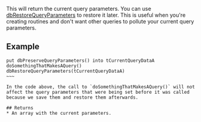 This will return the current query parameters. You can use [dbRestoreQueryParameters](api/dbRestoreQueryParameters.md) to restore it later. This is useful when you're creating routines and don't want other queries to pollute your current query parameters.

## Example
~~~~
put dbPreserveQueryParameters() into tCurrentQueryDataA
doSomethingThatMakesAQuery()
dbRestoreQueryParameters(tCurrentQueryDataA)
~~~

In the code above, the call to `doSomethingThatMakesAQuery()` will not affect the query parameters that were being set before it was called because we save them and restore them afterwards.

## Returns 
* An array with the current parameters.